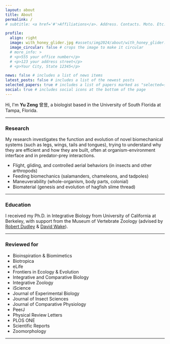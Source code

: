 ```yaml
---
layout: about
title: About
permalink: /
# subtitle: <a href='#'>Affiliations</a>. Address. Contacts. Moto. Etc.

profile:
  align: right
  image: with_honey_glider.jpg #assets/img2024/about/with_honey_glider.jpg
  image_circular: false # crops the image to make it circular
  # more_info: >
  # <p>555 your office number</p>
  # <p>123 your address street</p>
  # <p>Your City, State 12345</p>

news: false # includes a list of news items
latest_posts: false # includes a list of the newest posts
selected_papers: true # includes a list of papers marked as "selected={true}"
social: true # includes social icons at the bottom of the page
---
```


<!--![borneo cicada](assets/img/borneo_cicada.jpeg){:class="img-responsive"}{:height="200px"}-->
<!--{:width="25%"}-->

Hi, I'm **Yu Zeng** 曾昱, a biologist based in the University of South Florida at Tampa, Florida.

---

### Research

My research investigates the function and evolution of novel biomechanical systems (such as legs, wings, tails and tongues), trying to understand why they are efficient and how they are built, often at organism-environment interface and in predator-prey interactions.

- Flight, gliding, and controlled aerial behaviors (in insects and other arthropods)
- Feeding biomechanics (salamanders, chameleons, and tadpoles)
- Maneuverability (whole-organism, body parts, colonial)
- Biomaterial (genesis and evolution of hagfish slime thread)

---

### Education

I received my Ph.D. in Integrative Biology from University of California at Berkeley, with support from the Museum of Vertebrate Zoology (advised by [Robert Dudley](https://berkeleyflightlab.org) & [David Wake](https://wakelab.berkeley.edu/)).

---

### Reviewed for

- Bioinspiration & Biomimetics
- Biotropica
- eLife
- Frontiers in Ecology & Evolution
- Integrative and Comparative Biology
- Integrative Zoology
- iScience
- Journal of Experimental Biology
- Journal of Insect Sciences
- Journal of Comparative Physiology
- PeerJ
- Physical Review Letters
- PLOS ONE
- Scientific Reports
- Zoomorphology

<!--
### Email
zeng @ berkeley.edu
dreavoniz @ berkeley.edu
yuzeng @ usf.edu
(Note: yzeng7 @ ucmerced.edu is defunct)  -->

---

<!--How to pronounce my name? My first name Yu ([昱](https://chinese.yabla.com/chinese-english-pinyin-dictionary.php?define=%E6%98%B1)): it has a final "[-ü](https://resources.allsetlearning.com/chinese/pronunciation/-%C3%BC)", see details [here](https://resources.allsetlearning.com/chinese/pronunciation/Yu) and [this YouTube video](https://www.youtube.com/watch?v=XwG_jp42GhA).-->

<!-- > Write  **about** yourself. Link to your favorite [subreddit](http://reddit.com). You can put a picture in, too. The code is already in, just name your picture `prof_pic.jpg` and put it in the `img/` folder. -->

<!--more things-->

<!-- Put your address / P.O. box / other info right below your picture. You can also disable any of these elements by editing `profile` property of the YAML header of your `_pages/about.md`. Edit `_bibliography/papers.bib` and Jekyll will render your [publications page](/al-folio/publications/) automatically.-->

<!-- Link to your social media connections, too. This theme is set up to use [Font Awesome icons](https://fontawesome.com/) and [Academicons](https://jpswalsh.github.io/academicons/), like the ones below. Add your Facebook, Twitter, LinkedIn, Google Scholar, or just disable all of them.-->
